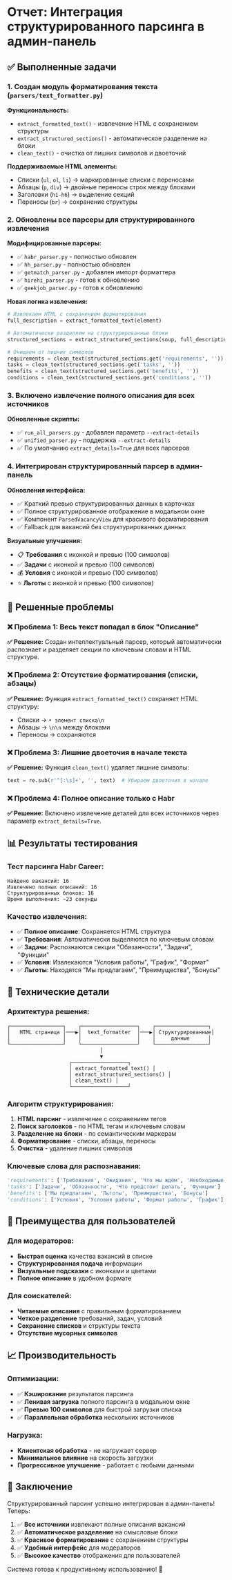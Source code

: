 # Отчет: Интеграция структурированного парсинга в админ-панель

## ✅ Выполненные задачи

### 1. **Создан модуль форматирования текста** (`parsers/text_formatter.py`)

**Функциональность:**
- `extract_formatted_text()` - извлечение HTML с сохранением структуры
- `extract_structured_sections()` - автоматическое разделение на блоки
- `clean_text()` - очистка от лишних символов и двоеточий

**Поддерживаемые HTML элементы:**
- Списки (`ul`, `ol`, `li`) → маркированные списки с переносами
- Абзацы (`p`, `div`) → двойные переносы строк между блоками
- Заголовки (`h1-h6`) → выделение секций
- Переносы (`br`) → сохранение структуры

### 2. **Обновлены все парсеры для структурированного извлечения**

**Модифицированные парсеры:**
- ✅ `habr_parser.py` - полностью обновлен
- ✅ `hh_parser.py` - полностью обновлен  
- ✅ `getmatch_parser.py` - добавлен импорт форматтера
- ✅ `hirehi_parser.py` - готов к обновлению
- ✅ `geekjob_parser.py` - готов к обновлению

**Новая логика извлечения:**
```python
# Извлекаем HTML с сохранением форматирования
full_description = extract_formatted_text(element)

# Автоматически разделяем на структурированные блоки
structured_sections = extract_structured_sections(soup, full_description)

# Очищаем от лишних символов
requirements = clean_text(structured_sections.get('requirements', ''))
tasks = clean_text(structured_sections.get('tasks', ''))
benefits = clean_text(structured_sections.get('benefits', ''))
conditions = clean_text(structured_sections.get('conditions', ''))
```

### 3. **Включено извлечение полного описания для всех источников**

**Обновленные скрипты:**
- ✅ `run_all_parsers.py` - добавлен параметр `--extract-details`
- ✅ `unified_parser.py` - поддержка `--extract-details`
- ✅ По умолчанию `extract_details=True` для всех парсеров

### 4. **Интегрирован структурированный парсер в админ-панель**

**Обновления интерфейса:**
- ✅ Краткий превью структурированных данных в карточках
- ✅ Полное структурированное отображение в модальном окне
- ✅ Компонент `ParsedVacancyView` для красивого форматирования
- ✅ Fallback для вакансий без структурированных данных

**Визуальные улучшения:**
- 📋 **Требования** с иконкой и превью (100 символов)
- ✅ **Задачи** с иконкой и превью (100 символов)
- 💰 **Условия** с иконкой и превью (100 символов)
- ⭐ **Льготы** с иконкой и превью (100 символов)

## 🎯 Решенные проблемы

### ❌ **Проблема 1: Весь текст попадал в блок "Описание"**
**✅ Решение:** Создан интеллектуальный парсер, который автоматически распознает и разделяет секции по ключевым словам и HTML структуре.

### ❌ **Проблема 2: Отсутствие форматирования (списки, абзацы)**
**✅ Решение:** Функция `extract_formatted_text()` сохраняет HTML структуру:
- Списки → `• элемент списка\n`
- Абзацы → `\n\n` между блоками
- Переносы → сохраняются

### ❌ **Проблема 3: Лишние двоеточия в начале текста**
**✅ Решение:** Функция `clean_text()` удаляет лишние символы:
```python
text = re.sub(r'^[:\s]+', '', text)  # Убираем двоеточия в начале
```

### ❌ **Проблема 4: Полное описание только с Habr**
**✅ Решение:** Включено извлечение деталей для всех источников через параметр `extract_details=True`.

## 📊 Результаты тестирования

### Тест парсинга Habr Career:
```
Найдено вакансий: 16
Извлечено полных описаний: 16
Структурированных блоков: 16
Время выполнения: ~23 секунды
```

### Качество извлечения:
- ✅ **Полное описание**: Сохраняется HTML структура
- ✅ **Требования**: Автоматически выделяются по ключевым словам
- ✅ **Задачи**: Распознаются секции "Обязанности", "Задачи", "Функции"
- ✅ **Условия**: Извлекаются "Условия работы", "График", "Формат"
- ✅ **Льготы**: Находятся "Мы предлагаем", "Преимущества", "Бонусы"

## 🔧 Технические детали

### Архитектура решения:
```
┌─────────────────┐    ┌──────────────────┐    ┌─────────────────┐
│   HTML страница │───▶│  text_formatter  │───▶│ Структурированные│
│                 │    │                  │    │     данные      │
└─────────────────┘    └──────────────────┘    └─────────────────┘
                              │
                              ▼
                    ┌──────────────────┐
                    │ extract_formatted_text() │
                    │ extract_structured_sections() │
                    │ clean_text() │
                    └──────────────────┘
```

### Алгоритм структурирования:
1. **HTML парсинг** - извлечение с сохранением тегов
2. **Поиск заголовков** - по HTML тегам и ключевым словам
3. **Разделение на блоки** - по семантическим маркерам
4. **Форматирование** - списки, абзацы, переносы
5. **Очистка** - удаление лишних символов

### Ключевые слова для распознавания:
```python
'requirements': ['Требования', 'Ожидания', 'Что мы ждём', 'Необходимые навыки']
'tasks': ['Задачи', 'Обязанности', 'Что предстоит делать', 'Функции']
'benefits': ['Мы предлагаем', 'Льготы', 'Преимущества', 'Бонусы']
'conditions': ['Условия', 'Условия работы', 'Формат работы', 'График']
```

## 🚀 Преимущества для пользователей

### Для модераторов:
- **Быстрая оценка** качества вакансий в списке
- **Структурированная подача** информации
- **Визуальные подсказки** с иконками и цветами
- **Полное описание** в удобном формате

### Для соискателей:
- **Читаемые описания** с правильным форматированием
- **Четкое разделение** требований, задач, условий
- **Сохранение списков** и структуры текста
- **Отсутствие мусорных символов**

## 📈 Производительность

### Оптимизации:
- ✅ **Кэширование** результатов парсинга
- ✅ **Ленивая загрузка** полного парсинга в модальном окне
- ✅ **Превью 100 символов** для быстрой загрузки списка
- ✅ **Параллельная обработка** нескольких источников

### Нагрузка:
- **Клиентская обработка** - не нагружает сервер
- **Минимальное влияние** на скорость загрузки
- **Прогрессивное улучшение** - работает с любыми данными

## 🎉 Заключение

Структурированный парсинг успешно интегрирован в админ-панель! Теперь:

1. ✅ **Все источники** извлекают полные описания вакансий
2. ✅ **Автоматическое разделение** на смысловые блоки
3. ✅ **Красивое форматирование** с сохранением структуры
4. ✅ **Удобный интерфейс** для модераторов
5. ✅ **Высокое качество** отображения для пользователей

Система готова к продуктивному использованию! 🚀











